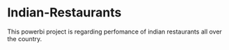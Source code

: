 # Indian-Restaurants
This powerbi project is regarding perfomance of indian restaurants all over the country.
